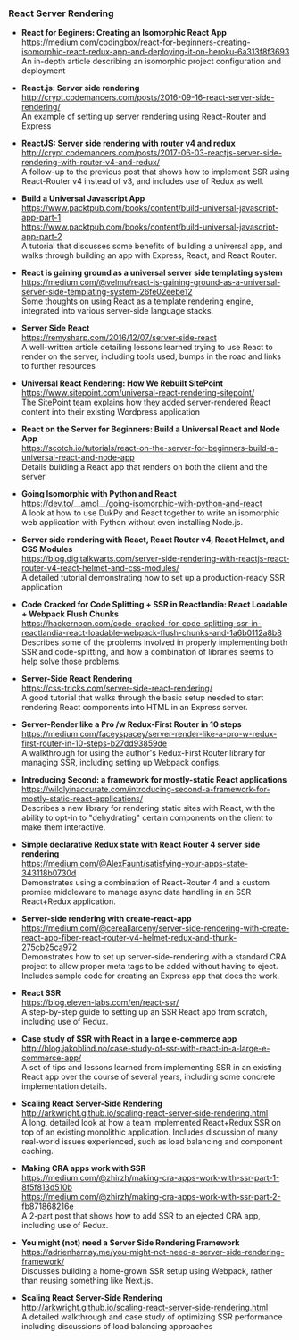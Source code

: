 ### React Server Rendering

- **React for Beginers: Creating an Isomorphic React App**  
  https://medium.com/codingbox/react-for-beginners-creating-isomorphic-react-redux-app-and-deploying-it-on-heroku-6a313f8f3693  
  An in-depth article describing an isomorphic project configuration and deployment
  
- **React.js: Server side rendering**  
  http://crypt.codemancers.com/posts/2016-09-16-react-server-side-rendering/  
  An example of setting up server rendering using React-Router and Express
  
- **ReactJS: Server side rendering with router v4 and redux**  
  http://crypt.codemancers.com/posts/2017-06-03-reactjs-server-side-rendering-with-router-v4-and-redux/  
  A follow-up to the previous post that shows how to implement SSR using React-Router v4 instead of v3, and includes use of Redux as well.
  
- **Build a Universal Javascript App**  
  https://www.packtpub.com/books/content/build-universal-javascript-app-part-1  
  https://www.packtpub.com/books/content/build-universal-javascript-app-part-2  
  A tutorial that discusses some benefits of building a universal app, and walks through building an app with Express, React, and React Router.
  
- **React is gaining ground as a universal server side templating system**  
  https://medium.com/@velmu/react-is-gaining-ground-as-a-universal-server-side-templating-system-26fe02eebe12  
  Some thoughts on using React as a template rendering engine, integrated into various server-side language stacks.
  
- **Server Side React**  
  https://remysharp.com/2016/12/07/server-side-react  
  A well-written article detailing lessons learned trying to use React to render on the server, including tools used, bumps in the road and links to further resources
  
- **Universal React Rendering: How We Rebuilt SitePoint**  
  https://www.sitepoint.com/universal-react-rendering-sitepoint/  
  The SitePoint team explains how they added server-rendered React content into their existing Wordpress application

- **React on the Server for Beginners: Build a Universal React and Node App**  
  https://scotch.io/tutorials/react-on-the-server-for-beginners-build-a-universal-react-and-node-app  
  Details building a React app that renders on both the client and the server
  
- **Going Isomorphic with Python and React**  
  https://dev.to/__amol__/going-isomorphic-with-python-and-react  
  A look at how to use DukPy and React together to write an isomorphic web application with Python without even installing Node.js.
  
- **Server side rendering with React, React Router v4, React Helmet, and CSS Modules**  
  https://blog.digitalkwarts.com/server-side-rendering-with-reactjs-react-router-v4-react-helmet-and-css-modules/  
  A detailed tutorial demonstrating how to set up a production-ready SSR application
  
- **Code Cracked for Code Splitting + SSR in Reactlandia: React Loadable + Webpack Flush Chunks**  
  https://hackernoon.com/code-cracked-for-code-splitting-ssr-in-reactlandia-react-loadable-webpack-flush-chunks-and-1a6b0112a8b8  
  Describes some of the problems involved in properly implementing both SSR and code-splitting, and how a combination of libraries seems to help solve those problems.
  
- **Server-Side React Rendering**  
  https://css-tricks.com/server-side-react-rendering/  
  A good tutorial that walks through the basic setup needed to start rendering React components into HTML in an Express server.
  

- **Server-Render like a Pro /w Redux-First Router in 10 steps**  
  https://medium.com/faceyspacey/server-render-like-a-pro-w-redux-first-router-in-10-steps-b27dd93859de  
  A walkthrough for using the author's Redux-First Router library for managing SSR, including setting up Webpack configs.
  
- **Introducing Second: a framework for mostly-static React applications**  
  https://wildlyinaccurate.com/introducing-second-a-framework-for-mostly-static-react-applications/  
  Describes a new library for rendering static sites with React, with the ability to opt-in to "dehydrating" certain components on the client to make them interactive.
  
  
- **Simple declarative Redux state with React Router 4 server side rendering**  
  https://medium.com/@AlexFaunt/satisfying-your-apps-state-343118b0730d  
  Demonstrates using a combination of React-Router 4 and a custom promise middleware to manage async data handling in an SSR React+Redux application. 
  
- **Server-side rendering with create-react-app**  
  https://medium.com/@cereallarceny/server-side-rendering-with-create-react-app-fiber-react-router-v4-helmet-redux-and-thunk-275cb25ca972  
  Demonstrates how to set up server-side-rendering with a standard CRA project to allow proper meta tags to be added without having to eject.  Includes sample code for creating an Express app that does the work.
  
- **React SSR**  
  https://blog.eleven-labs.com/en/react-ssr/  
  A step-by-step guide to setting up an SSR React app from scratch, including use of Redux.
  
- **Case study of SSR with React in a large e-commerce app**  
  http://blog.jakoblind.no/case-study-of-ssr-with-react-in-a-large-e-commerce-app/  
  A set of tips and lessons learned from implementing SSR in an existing React app over the course of several years, including some concrete implementation details.
  
- **Scaling React Server-Side Rendering**  
  http://arkwright.github.io/scaling-react-server-side-rendering.html  
  A long, detailed look at how a team implemented React+Redux SSR on top of an existing monolithic application.  Includes discussion of many real-world issues experienced, such as load balancing and component caching.
  
- **Making CRA apps work with SSR**  
  https://medium.com/@zhirzh/making-cra-apps-work-with-ssr-part-1-8f5f813d510b  
  https://medium.com/@zhirzh/making-cra-apps-work-with-ssr-part-2-fb871868216e  
  A 2-part post that shows how to add SSR to an ejected CRA app, including use of Redux.
  
- **You might (not) need a Server Side Rendering Framework**  
  https://adrienharnay.me/you-might-not-need-a-server-side-rendering-framework/  
  Discusses building a home-grown SSR setup using Webpack, rather than reusing something like Next.js.
  
- **Scaling React Server-Side Rendering**  
  http://arkwright.github.io/scaling-react-server-side-rendering.html  
  A detailed walkthrough and case study of optimizing SSR performance including discussions of load balancing approaches
